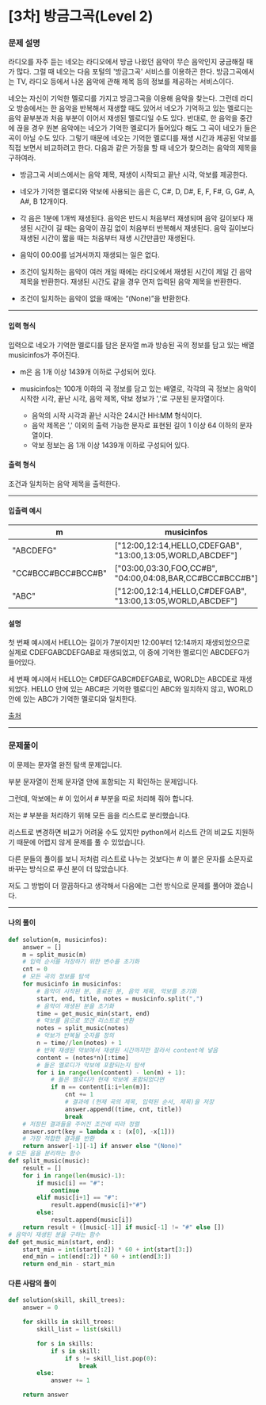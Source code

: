 # \[3차] 방금그곡(Level 2)

### 문제 설명

라디오를 자주 듣는 네오는 라디오에서 방금 나왔던 음악이 무슨 음악인지 궁금해질 때가 많다. 그럴 때 네오는 다음 포털의 '방금그곡' 서비스를 이용하곤 한다. 방금그곡에서는 TV, 라디오 등에서 나온 음악에 관해 제목 등의 정보를 제공하는 서비스이다.   

네오는 자신이 기억한 멜로디를 가지고 방금그곡을 이용해 음악을 찾는다. 그런데 라디오 방송에서는 한 음악을 반복해서 재생할 때도 있어서 네오가 기억하고 있는 멜로디는 음악 끝부분과 처음 부분이 이어서 재생된 멜로디일 수도 있다. 반대로, 한 음악을 중간에 끊을 경우 원본 음악에는 네오가 기억한 멜로디가 들어있다 해도 그 곡이 네오가 들은 곡이 아닐 수도 있다. 그렇기 때문에 네오는 기억한 멜로디를 재생 시간과 제공된 악보를 직접 보면서 비교하려고 한다. 다음과 같은 가정을 할 때 네오가 찾으려는 음악의 제목을 구하여라.   

* 방금그곡 서비스에서는 음악 제목, 재생이 시작되고 끝난 시각, 악보를 제공한다.

* 네오가 기억한 멜로디와 악보에 사용되는 음은 C, C#, D, D#, E, F, F#, G, G#, A, A#, B 12개이다.

* 각 음은 1분에 1개씩 재생된다. 음악은 반드시 처음부터 재생되며 음악 길이보다 재생된 시간이 길 때는 음악이 끊김 없이 처음부터 반복해서 재생된다. 음악 길이보다 재생된 시간이 짧을 때는 처음부터 재생 시간만큼만 재생된다.

* 음악이 00:00를 넘겨서까지 재생되는 일은 없다.

* 조건이 일치하는 음악이 여러 개일 때에는 라디오에서 재생된 시간이 제일 긴 음악 제목을 반환한다. 재생된 시간도 같을 경우 먼저 입력된 음악 제목을 반환한다.

* 조건이 일치하는 음악이 없을 때에는 “(None)”을 반환한다.

---

#### 입력 형식

입력으로 네오가 기억한 멜로디를 담은 문자열 m과 방송된 곡의 정보를 담고 있는 배열 musicinfos가 주어진다.   

* m은 음 1개 이상 1439개 이하로 구성되어 있다.

* musicinfos는 100개 이하의 곡 정보를 담고 있는 배열로, 각각의 곡 정보는 음악이 시작한 시각, 끝난 시각, 음악 제목, 악보 정보가 ','로 구분된 문자열이다.
    * 음악의 시작 시각과 끝난 시각은 24시간 HH:MM 형식이다.
    * 음악 제목은 ',' 이외의 출력 가능한 문자로 표현된 길이 1 이상 64 이하의 문자열이다.
    * 악보 정보는 음 1개 이상 1439개 이하로 구성되어 있다.

#### 출력 형식

조건과 일치하는 음악 제목을 출력한다.

---

#### 입출력 예시

|m|	musicinfos|	answer|
|-|-|-|
|"ABCDEFG"|	\["12:00,12:14,HELLO,CDEFGAB", "13:00,13:05,WORLD,ABCDEF"]	|"HELLO"|
|"CC#BCC#BCC#BCC#B"|	\["03:00,03:30,FOO,CC#B", "04:00,04:08,BAR,CC#BCC#BCC#B"]	|"FOO"|
|"ABC"|	\["12:00,12:14,HELLO,C#DEFGAB", "13:00,13:05,WORLD,ABCDEF"]	|"WORLD"|

#### 설명

첫 번째 예시에서 HELLO는 길이가 7분이지만 12:00부터 12:14까지 재생되었으므로 실제로 CDEFGABCDEFGAB로 재생되었고, 이 중에 기억한 멜로디인 ABCDEFG가 들어있다.   

세 번째 예시에서 HELLO는 C#DEFGABC#DEFGAB로, WORLD는 ABCDE로 재생되었다. HELLO 안에 있는 ABC#은 기억한 멜로디인 ABC와 일치하지 않고, WORLD 안에 있는 ABC가 기억한 멜로디와 일치한다.   

[출처](https://programmers.co.kr/learn/courses/30/lessons/17683)

---

### 문제풀이

이 문제는 문자열 완전 탐색 문제입니다.   

부분 문자열이 전체 문자열 안에 포함되는 지 확인하는 문제입니다.   

그런데, 악보에는 # 이 있어서 # 부분을 따로 처리해 줘야 합니다.   

저는 # 부분을 처리하기 위해 모든 음을 리스트로 분리했습니다.   

리스트로 변경하면 비교가 어려울 수도 있지만 python에서 리스트 간의 비교도 지원하기 때문에 어렵지 않게 문제를 풀 수 있었습니다.   

다른 분들의 풀이를 보니 저처럼 리스트로 나누는 것보다는 # 이 붙은 문자를 소문자로 바꾸는 방식으로 푸신 분이 더 많았습니다.   

저도 그 방법이 더 깔끔하다고 생각해서 다음에는 그런 방식으로 문제를 풀어야 겠습니다.   

---

#### 나의 풀이

~~~python
def solution(m, musicinfos):
    answer = []
    m = split_music(m)
    # 입력 순서를 저장하기 위한 변수를 초기화
    cnt = 0
    # 모든 곡의 정보를 탐색
    for musicinfo in musicinfos:
        # 음악이 시작된 분, 종료된 분, 음악 제목, 악보를 초기화
        start, end, title, notes = musicinfo.split(",")
        # 음악이 재생된 분을 초기화
        time = get_music_min(start, end)
        # 악보를 음으로 쪼갠 리스트로 변환
        notes = split_music(notes)
        # 악보가 반복될 숫자를 정의
        n = time//len(notes) + 1
        # 반복 재생된 악보에서 재생된 시간까지만 잘라서 content에 넣음
        content = (notes*n)[:time]
        # 들은 멜로디가 악보에 포함되는지 탐색
        for i in range(len(content) - len(m) + 1):
            # 들은 멜로디가 현재 악보에 포함되었다면
            if m == content[i:i+len(m)]:
                cnt += 1
                # 결과에 (현재 곡의 제목, 입력된 순서, 제목)을 저장
                answer.append((time, cnt, title))
                break
    # 저장된 결과들을 주어진 조건에 따라 정렬
    answer.sort(key = lambda x : (x[0], -x[1]))
    # 가장 적합한 결과를 반환
    return answer[-1][-1] if answer else "(None)"
# 모든 음을 분리하는 함수
def split_music(music):
    result = []
    for i in range(len(music)-1):
        if music[i] == "#":
            continue
        elif music[i+1] == "#":
            result.append(music[i]+"#")
        else:
            result.append(music[i])
    return result + ([music[-1]] if music[-1] != "#" else [])
# 음악이 재생된 분을 구하는 함수
def get_music_min(start, end):
    start_min = int(start[:2]) * 60 + int(start[3:])
    end_min = int(end[:2]) * 60 + int(end[3:])
    return end_min - start_min
~~~

#### 다른 사람의 풀이

~~~python
def solution(skill, skill_trees):
    answer = 0

    for skills in skill_trees:
        skill_list = list(skill)

        for s in skills:
            if s in skill:
                if s != skill_list.pop(0):
                    break
        else:
            answer += 1

    return answer
~~~
